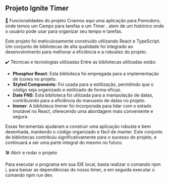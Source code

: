 ## Projeto Ignite Timer
🔨 Funcionalidades do projeto
Criamos aqui uma aplicação para Pomodoro, onde temos um Campo para tarefas e um Timer , alem de um histórico onde o usuário pode usar para organizar seu tempo e tarefas.

Este projeto foi meticulosamente construído utilizando React e TypeScript. Um conjunto de bibliotecas de alta qualidade foi integrado ao desenvolvimento para melhorar a eficiência e a robustez do projeto.

✔️ Técnicas e tecnologias utilizadas
Entre as bibliotecas utilizadas estão:

- **Phosphor React**: Esta biblioteca foi empregada para a implementação de ícones no projeto.
- **Styled Components**: Foi usada para a estilização, permitindo que o código seja organizado e estilizado de forma eficaz.
- **Date FNS**: Esta biblioteca foi utilizada para a manipulação de datas, contribuindo para a eficiência do manuseio de datas no projeto.
- **Immer**: A biblioteca Immer foi incorporada para lidar com o estado imutável no React, oferecendo uma abordagem mais conveniente e segura.

Essas ferramentas ajudaram a construir uma aplicação robusta e bem desenhada, mantendo o código organizado e fácil de manter. Este conjunto de bibliotecas contribuiu significativamente para o sucesso do projeto, e continuará a ser uma parte integral do mesmo no futuro.

🛠️ Abrir e rodar o projeto

Para executar o programa em sua IDE local, basta realizar o comando npm i, para baixar as dependências do nosso timer, e em seguida executar o comando npm run dev.
